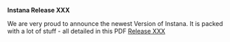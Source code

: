 **Instana Release XXX**

We are very proud to announce the newest Version of Instana.
It is packed with a lot of stuff - all detailed in this PDF [Release XXX](notifications/files/Instana%20Release%20Notes%20-%20Build%20%23108.pdf)
